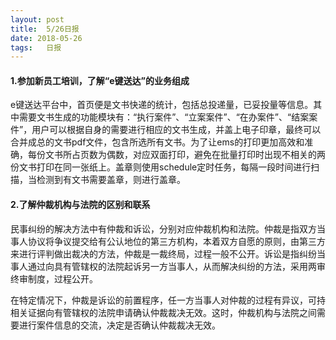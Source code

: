 ```yaml
---
layout:	post
title:	5/26日报
date: 2018-05-26
tags:	日报
---
```


#### 1.参加新员工培训，了解“e键送达”的业务组成

​	e键送达平台中，首页便是文书快递的统计，包括总投递量，已妥投量等信息。其中需要文书生成的功能模块有：“执行案件”、“立案案件”、“在办案件”、“结案案件”，用户可以根据自身的需要进行相应的文书生成，并盖上电子印章，最终可以合并成总的文书pdf文件，包含所选所有文书。为了让ems的打印更加高效和准确，每份文书所占页数为偶数，对应双面打印，避免在批量打印时出现不相关的两份文书打印在同一张纸上。盖章则使用schedule定时任务，每隔一段时间进行扫描，当检测到有文书需要盖章，则进行盖章。

#### 2.了解仲裁机构与法院的区别和联系

​	民事纠纷的解决方法中有仲裁和诉讼，分别对应仲裁机构和法院。仲裁是指双方当事人协议将争议提交给有公认地位的第三方机构，本着双方自愿的原则，由第三方来进行评判做出裁决的方法，仲裁是一裁终局，过程一般不公开。诉讼是指纠纷当事人通过向具有管辖权的法院起诉另一方当事人，从而解决纠纷的方法，采用两审终审制度，过程公开。

​	在特定情况下，仲裁是诉讼的前置程序，任一方当事人对仲裁的过程有异议，可持相关证据向有管辖权的法院申请确认仲裁裁决无效。这时，仲裁机构与法院之间需要进行案件信息的交流，决定是否确认仲裁裁决无效。